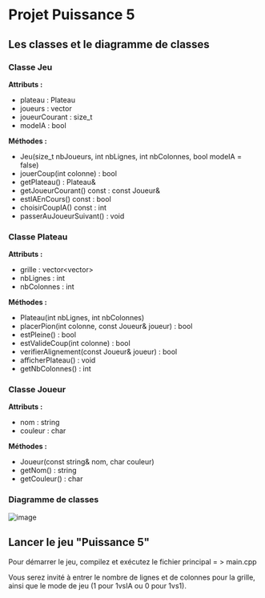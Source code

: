 # Projet Puissance 5

## Les classes et le diagramme de classes

### Classe Jeu
**Attributs :**
- plateau : Plateau
- joueurs : vector<Joueur>
- joueurCourant : size_t
- modeIA : bool

**Méthodes :**
- Jeu(size_t nbJoueurs, int nbLignes, int nbColonnes, bool modeIA = false)
- jouerCoup(int colonne) : bool
- getPlateau() : Plateau&
- getJoueurCourant() const : const Joueur&
- estIAEnCours() const : bool
- choisirCoupIA() const : int
- passerAuJoueurSuivant() : void
  
### Classe Plateau
**Attributs :**
- grille : vector<vector<char>>
- nbLignes : int
- nbColonnes : int

**Méthodes :**
- Plateau(int nbLignes, int nbColonnes)
- placerPion(int colonne, const Joueur& joueur) : bool
- estPleine() : bool
- estValideCoup(int colonne) : bool
- verifierAlignement(const Joueur& joueur) : bool
- afficherPlateau() : void
- getNbColonnes() : int

### Classe Joueur
**Attributs :**
- nom : string
- couleur : char

**Méthodes :**
- Joueur(const string& nom, char couleur)
- getNom() : string
- getCouleur() : char

### Diagramme de classes

![image](https://github.com/ayabelarbi/puissance5/assets/157014423/f83aa266-9078-4ad4-89d1-f920f78e5ec7)


## Lancer le jeu "Puissance 5"

Pour démarrer le jeu, compilez et exécutez le fichier principal = > main.cpp

Vous serez invité à entrer le nombre de lignes et de colonnes pour la grille, ainsi que le mode de jeu (1 pour 1vsIA ou 0 pour 1vs1).

